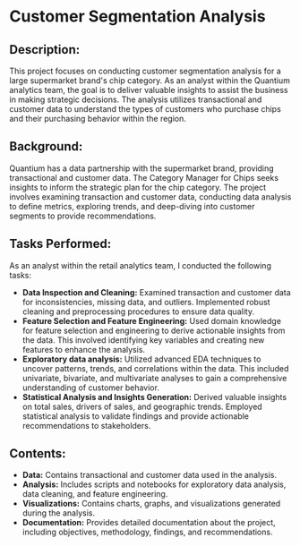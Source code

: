 # Customer Segmentation Analysis

## Description:
This project focuses on conducting customer segmentation analysis for a large supermarket brand's chip category. As an analyst within the Quantium analytics team, the goal is to deliver valuable insights to assist the business in making strategic decisions. The analysis utilizes transactional and customer data to understand the types of customers who purchase chips and their purchasing behavior within the region.

## Background:
Quantium has a data partnership with the supermarket brand, providing transactional and customer data. The Category Manager for Chips seeks insights to inform the strategic plan for the chip category. The project involves examining transaction and customer data, conducting data analysis to define metrics, exploring trends, and deep-diving into customer segments to provide recommendations.

## Tasks Performed:
As an analyst within the retail analytics team, I conducted the following tasks:
* **Data Inspection and Cleaning:** Examined transaction and customer data for inconsistencies, missing data, and outliers. Implemented robust cleaning and preprocessing procedures to ensure data quality.
* **Feature Selection and Feature Engineering:** Used domain knowledge for feature selection and engineering to derive actionable insights from the data. This involved identifying key variables and creating new features to enhance the analysis.
* **Exploratory data analysis:** Utilized advanced EDA techniques to uncover patterns, trends, and correlations within the data. This included univariate, bivariate, and multivariate analyses to gain a comprehensive understanding of customer behavior.
* **Statistical Analysis and Insights Generation:** Derived valuable insights on total sales, drivers of sales, and geographic trends. Employed statistical analysis to validate findings and provide actionable recommendations to stakeholders.

## Contents:
* **Data:** Contains transactional and customer data used in the analysis.
* **Analysis:** Includes scripts and notebooks for exploratory data analysis, data cleaning, and feature engineering.
* **Visualizations:** Contains charts, graphs, and visualizations generated during the analysis.
* **Documentation:** Provides detailed documentation about the project, including objectives, methodology, findings, and recommendations.
